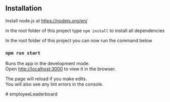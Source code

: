 ## Installation
Install node.js at https://nodejs.org/en/

in the root folder of this project type `npm install` to install all dependencies

In the root folder of this project you can now run the command below

### `npm run start`

Runs the app in the development mode.<br />
Open [http://localhost:3000](http://localhost:3000) to view it in the browser.

The page will reload if you make edits.<br />
You will also see any lint errors in the console.

#   e m p l o y e e L e a d e r b o a r d  
 